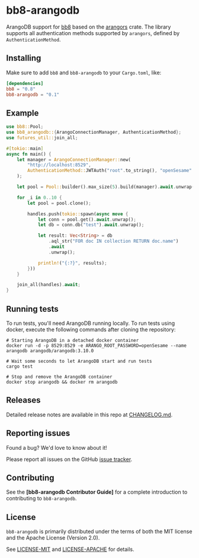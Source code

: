 # bb8-arangodb

ArangoDB support for [bb8] based on the [arangors] crate.
The library supports all authentication methods supported by `arangors`,
defined by `AuthenticationMethod`.

[bb8]: https://crates.io/crates/bb8
[arangors]: https://crates.io/crates/arangors

## Installing

Make sure to add `bb8` and `bb8-arangodb` to your `Cargo.toml`, like:

```toml
[dependencies]
bb8 = "0.8"
bb8-arangodb = "0.1"
```

## Example

```rust
use bb8::Pool;
use bb8_arangodb::{ArangoConnectionManager, AuthenticationMethod};
use futures_util::join_all;

#[tokio::main]
async fn main() {
    let manager = ArangoConnectionManager::new(
        "http://localhost:8529",
        AuthenticationMethod::JWTAuth("root".to_string(), "openSesame".to_string())
    );

    let pool = Pool::builder().max_size(5).build(manager).await.unwrap();

    for _i in 0..10 {
        let pool = pool.clone();

        handles.push(tokio::spawn(async move {
            let conn = pool.get().await.unwrap();
            let db = conn.db("test").await.unwrap();

            let result: Vec<String> = db
                .aql_str("FOR doc IN collection RETURN doc.name")
                .await
                .unwrap();

            println!("{:?}", results);
        }))
    }

    join_all(handles).await;
}
```

## Running tests

To run tests, you'll need ArangoDB running locally. To run tests using docker,
execute the following commands after cloning the repository:

```shell
# Starting ArangoDB in a detached docker container
docker run -d -p 8529:8529 -e ARANGO_ROOT_PASSWORD=openSesame --name arangodb arangodb/arangodb:3.10.0

# Wait some seconds to let ArangoDB start and run tests
cargo test

# Stop and remove the ArangoDB container
docker stop arangodb && docker rm arangodb
```

## Releases

Detailed release notes are available in this repo at [CHANGELOG.md].

[CHANGELOG.md]: CHANGELOG.md

## Reporting issues

Found a bug? We'd love to know about it!

Please report all issues on the GitHub [issue tracker][issues].

[issues]: https://github.com/gabor-boros/bb8-arangodb/issues

## Contributing

See the **[bb8-arangodb Contributor Guide]** for a complete introduction
to contributing to `bb8-arangodb`.

## License

`bb8-arangodb` is primarily distributed under the terms of both the MIT license
and the Apache License (Version 2.0).

See [LICENSE-MIT] and [LICENSE-APACHE] for details.

[LICENSE-MIT]: LICENSE-MIT
[LICENSE-APACHE]: LICENSE-APACHE

